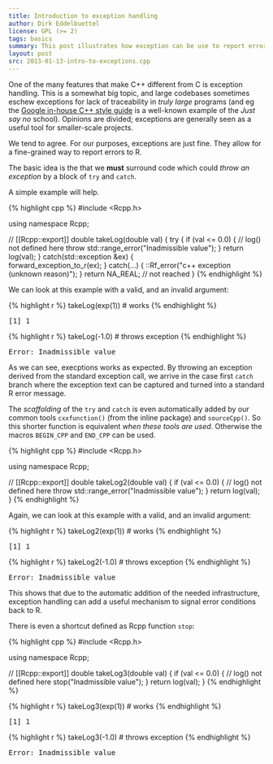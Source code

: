 ```yaml
---
title: Introduction to exception handling
author: Dirk Eddelbuettel
license: GPL (>= 2)
tags: basics
summary: This post illustrates how exception can be use to report error conditons.
layout: post
src: 2013-01-13-intro-to-exceptions.cpp
---
```

One of the many features that make C++ different from C is exception handling.  This is
a somewhat big topic, and large codebases sometimes eschew exceptions for lack of traceability 
in <em>truly large</em> programs (and eg the 
[Google in-house C++ style guide](http://google-styleguide.googlecode.com/svn/trunk/cppguide.xml#Exceptions) 
is a well-known example of the <em>Just say no</em> school). Opinions are divided; exceptions are generally 
seen as a useful tool for smaller-scale projects.

We tend to agree. For our purposes, exceptions are just fine.  They allow for a fine-grained way to report errors to R.

The basic idea is the that we <strong>must</strong> surround code which could <em>throw an exception</em> 
by a block of <code>try</code> and <code>catch</code>.

A simple example will help.



{% highlight cpp %}
#include <Rcpp.h>

using namespace Rcpp;
 
// [[Rcpp::export]]
double takeLog(double val) {
    try {
        if (val <= 0.0) {         	// log() not defined here
            throw std::range_error("Inadmissible value");
        }
        return log(val);
    } catch(std::exception &ex) {	
	forward_exception_to_r(ex);
    } catch(...) { 
	::Rf_error("c++ exception (unknown reason)"); 
    }
    return NA_REAL;             // not reached
}
{% endhighlight %}


We can look at this example with a valid, and an invalid argument:

{% highlight r %}
  takeLog(exp(1))   # works
{% endhighlight %}



<pre class="output">
[1] 1
</pre>



{% highlight r %}
  takeLog(-1.0)     # throws exception
{% endhighlight %}



<pre class="output">
Error: Inadmissible value
</pre>


As we can see, execptions works as expected. By throwing an
exception derived from the standard exception call, we arrive in
the case first <code>catch</code> branch where the exception text
can be captured and turned into a standard R error message.

The <em>scaffolding</em> of the <code>try</code> and
<code>catch</code> is even automatically added by our common tools
<code>cxxfunction()</code> (from the inline package) and
<code>sourceCpp()</code>. So this shorter function is equivalent
<em>when these tools are used</em>. Otherwise the macros
<code>BEGIN_CPP</code> and <code>END_CPP</code> can be used.

{% highlight cpp %}
#include <Rcpp.h>

using namespace Rcpp;

// [[Rcpp::export]]
double takeLog2(double val) {
    if (val <= 0.0) {         	// log() not defined here
        throw std::range_error("Inadmissible value");
    }
    return log(val);
}
{% endhighlight %}


Again, we can look at this example with a valid, and an invalid argument:

{% highlight r %}
  takeLog2(exp(1))   # works
{% endhighlight %}



<pre class="output">
[1] 1
</pre>



{% highlight r %}
  takeLog2(-1.0)     # throws exception
{% endhighlight %}



<pre class="output">
Error: Inadmissible value
</pre>


This shows that due to the automatic addition of the needed
infrastructure, exception handling can add a useful mechanism to
signal error conditions back to R.

There is even a shortcut defined as Rcpp function <code>stop</code>:

{% highlight cpp %}
#include <Rcpp.h>

using namespace Rcpp;

// [[Rcpp::export]]
double takeLog3(double val) {
    if (val <= 0.0) {         	// log() not defined here
        stop("Inadmissible value");
    }
    return log(val);
}
{% endhighlight %}


{% highlight r %}
  takeLog3(exp(1))   # works
{% endhighlight %}



<pre class="output">
[1] 1
</pre>



{% highlight r %}
  takeLog3(-1.0)     # throws exception
{% endhighlight %}



<pre class="output">
Error: Inadmissible value
</pre>


